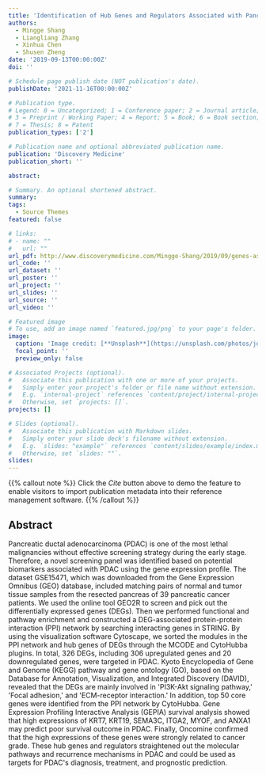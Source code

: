 ```yaml
---
title: 'Identification of Hub Genes and Regulators Associated with Pancreatic Ductal Adenocarcinoma Based on Integrated Gene Expression Profile Analysis'
authors:
  - Mingge Shang
  - Liangliang Zhang
  - Xinhua Chen
  - Shusen Zheng
date: '2019-09-13T00:00:00Z'
doi: ''

# Schedule page publish date (NOT publication's date).
publishDate: '2021-11-16T00:00:00Z'

# Publication type.
# Legend: 0 = Uncategorized; 1 = Conference paper; 2 = Journal article;
# 3 = Preprint / Working Paper; 4 = Report; 5 = Book; 6 = Book section;
# 7 = Thesis; 8 = Patent
publication_types: ['2']

# Publication name and optional abbreviated publication name.
publication: 'Discovery Medicine'
publication_short: ''

abstract: 

# Summary. An optional shortened abstract.
summary: 
tags:
  - Source Themes
featured: false

# links:
# - name: ""
#   url: ""
url_pdf: http://www.discoverymedicine.com/Mingge-Shang/2019/09/genes-associated-with-pancreatic-ductal-adenocarcinoma-by-gene-expression-profile-analysis/
url_code: ''
url_dataset: ''
url_poster: ''
url_project: ''
url_slides: ''
url_source: ''
url_video: ''

# Featured image
# To use, add an image named `featured.jpg/png` to your page's folder.
image:
  caption: 'Image credit: [**Unsplash**](https://unsplash.com/photos/jdD8gXaTZsc)'
  focal_point: ''
  preview_only: false

# Associated Projects (optional).
#   Associate this publication with one or more of your projects.
#   Simply enter your project's folder or file name without extension.
#   E.g. `internal-project` references `content/project/internal-project/index.md`.
#   Otherwise, set `projects: []`.
projects: []

# Slides (optional).
#   Associate this publication with Markdown slides.
#   Simply enter your slide deck's filename without extension.
#   E.g. `slides: "example"` references `content/slides/example/index.md`.
#   Otherwise, set `slides: ""`.
slides:
---
```


{{% callout note %}}
Click the _Cite_ button above to demo the feature to enable visitors to import publication metadata into their reference management software.
{{% /callout %}}

## Abstract

Pancreatic ductal adenocarcinoma (PDAC) is one of the most lethal malignancies without effective screening strategy during the early stage. Therefore, a novel screening panel was identified based on potential biomarkers associated with PDAC using the gene expression profile. The dataset GSE15471, which was downloaded from the Gene Expression Omnibus (GEO) database, included matching pairs of normal and tumor tissue samples from the resected pancreas of 39 pancreatic cancer patients. We used the online tool GEO2R to screen and pick out the differentially expressed genes (DEGs). Then we performed functional and pathway enrichment and constructed a DEG-associated protein-protein interaction (PPI) network by searching interacting genes in STRING. By using the visualization software Cytoscape, we sorted the modules in the PPI network and hub genes of DEGs through the MCODE and CytoHubba plugins. In total, 326 DEGs, including 306 upregulated genes and 20 downregulated genes, were targeted in PDAC. Kyoto Encyclopedia of Gene and Genome (KEGG) pathway and gene ontology (GO), based on the Database for Annotation, Visualization, and Integrated Discovery (DAVID), revealed that the DEGs are mainly involved in 'PI3K-Akt signaling pathway,' 'Focal adhesion,' and 'ECM-receptor interaction.' In addition, top 50 core genes were identified from the PPI network by CytoHubba. Gene Expression Profiling Interactive Analysis (GEPIA) survival analysis showed that high expressions of KRT7, KRT19, SEMA3C, ITGA2, MYOF, and ANXA1 may predict poor survival outcome in PDAC. Finally, Oncomine confirmed that the high expressions of these genes were strongly related to cancer grade. These hub genes and regulators straightened out the molecular pathways and recurrence mechanisms in PDAC and could be used as targets for PDAC's diagnosis, treatment, and prognostic prediction.



